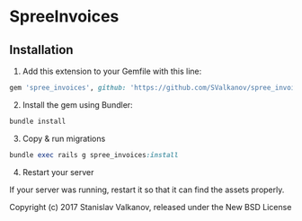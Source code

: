 SpreeInvoices
=============

## Installation

1. Add this extension to your Gemfile with this line:
  ```ruby
  gem 'spree_invoices', github: 'https://github.com/SValkanov/spree_invoices', branch: '3-1-stable'
  ```

2. Install the gem using Bundler:
  ```ruby
  bundle install
  ```

3. Copy & run migrations
  ```ruby
  bundle exec rails g spree_invoices:install
  ```

4. Restart your server

  If your server was running, restart it so that it can find the assets properly.

Copyright (c) 2017 Stanislav Valkanov, released under the New BSD License
